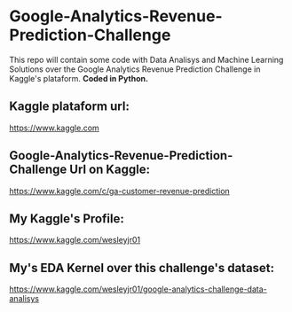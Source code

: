 # Google-Analytics-Revenue-Prediction-Challenge
This repo will contain some code with Data Analisys and Machine Learning Solutions over the Google Analytics Revenue Prediction Challenge in Kaggle's plataform. **Coded in Python.**

## Kaggle plataform url:
https://www.kaggle.com

## Google-Analytics-Revenue-Prediction-Challenge Url on Kaggle:
https://www.kaggle.com/c/ga-customer-revenue-prediction

## My Kaggle's Profile:
https://www.kaggle.com/wesleyjr01

## My's EDA Kernel over this challenge's dataset:
https://www.kaggle.com/wesleyjr01/google-analytics-challenge-data-analisys
